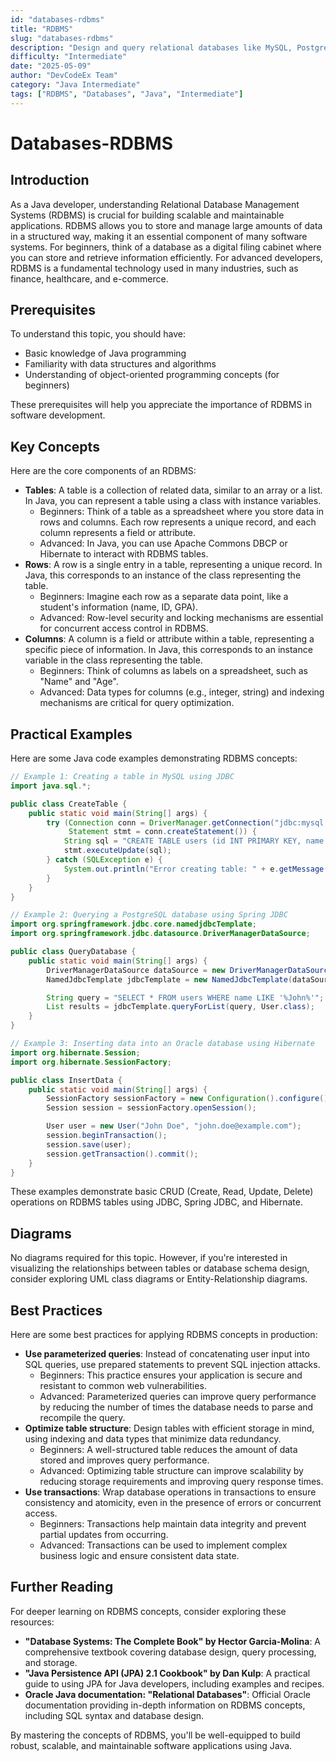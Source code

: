 ```yaml
---
id: "databases-rdbms"
title: "RDBMS"
slug: "databases-rdbms"
description: "Design and query relational databases like MySQL, PostgreSQL, and Oracle."
difficulty: "Intermediate"
date: "2025-05-09"
author: "DevCodeEx Team"
category: "Java Intermediate"
tags: ["RDBMS", "Databases", "Java", "Intermediate"]
---
```


# Databases-RDBMS
## Introduction

As a Java developer, understanding Relational Database Management Systems (RDBMS) is crucial for building scalable and maintainable applications. RDBMS allows you to store and manage large amounts of data in a structured way, making it an essential component of many software systems. For beginners, think of a database as a digital filing cabinet where you can store and retrieve information efficiently. For advanced developers, RDBMS is a fundamental technology used in many industries, such as finance, healthcare, and e-commerce.

## Prerequisites

To understand this topic, you should have:

* Basic knowledge of Java programming
* Familiarity with data structures and algorithms
* Understanding of object-oriented programming concepts (for beginners)

These prerequisites will help you appreciate the importance of RDBMS in software development.

## Key Concepts

Here are the core components of an RDBMS:

* **Tables**: A table is a collection of related data, similar to an array or a list. In Java, you can represent a table using a class with instance variables.
	+ Beginners: Think of a table as a spreadsheet where you store data in rows and columns. Each row represents a unique record, and each column represents a field or attribute.
	+ Advanced: In Java, you can use Apache Commons DBCP or Hibernate to interact with RDBMS tables.
* **Rows**: A row is a single entry in a table, representing a unique record. In Java, this corresponds to an instance of the class representing the table.
	+ Beginners: Imagine each row as a separate data point, like a student's information (name, ID, GPA).
	+ Advanced: Row-level security and locking mechanisms are essential for concurrent access control in RDBMS.
* **Columns**: A column is a field or attribute within a table, representing a specific piece of information. In Java, this corresponds to an instance variable in the class representing the table.
	+ Beginners: Think of columns as labels on a spreadsheet, such as "Name" and "Age".
	+ Advanced: Data types for columns (e.g., integer, string) and indexing mechanisms are critical for query optimization.

## Practical Examples

Here are some Java code examples demonstrating RDBMS concepts:

```java
// Example 1: Creating a table in MySQL using JDBC
import java.sql.*;

public class CreateTable {
    public static void main(String[] args) {
        try (Connection conn = DriverManager.getConnection("jdbc:mysql://localhost:3306/mydb", "username", "password");
             Statement stmt = conn.createStatement()) {
            String sql = "CREATE TABLE users (id INT PRIMARY KEY, name VARCHAR(255), email VARCHAR(255))";
            stmt.executeUpdate(sql);
        } catch (SQLException e) {
            System.out.println("Error creating table: " + e.getMessage());
        }
    }
}
```

```java
// Example 2: Querying a PostgreSQL database using Spring JDBC
import org.springframework.jdbc.core.namedjdbcTemplate;
import org.springframework.jdbc.datasource.DriverManagerDataSource;

public class QueryDatabase {
    public static void main(String[] args) {
        DriverManagerDataSource dataSource = new DriverManagerDataSource("jdbc:postgresql://localhost:5432/mydb", "username", "password");
        NamedJdbcTemplate jdbcTemplate = new NamedJdbcTemplate(dataSource);

        String query = "SELECT * FROM users WHERE name LIKE '%John%'";
        List results = jdbcTemplate.queryForList(query, User.class);
    }
}
```

```java
// Example 3: Inserting data into an Oracle database using Hibernate
import org.hibernate.Session;
import org.hibernate.SessionFactory;

public class InsertData {
    public static void main(String[] args) {
        SessionFactory sessionFactory = new Configuration().configure().buildSessionFactory();
        Session session = sessionFactory.openSession();

        User user = new User("John Doe", "john.doe@example.com");
        session.beginTransaction();
        session.save(user);
        session.getTransaction().commit();
    }
}
```

These examples demonstrate basic CRUD (Create, Read, Update, Delete) operations on RDBMS tables using JDBC, Spring JDBC, and Hibernate.

## Diagrams

No diagrams required for this topic. However, if you're interested in visualizing the relationships between tables or database schema design, consider exploring UML class diagrams or Entity-Relationship diagrams.

## Best Practices

Here are some best practices for applying RDBMS concepts in production:

* **Use parameterized queries**: Instead of concatenating user input into SQL queries, use prepared statements to prevent SQL injection attacks.
	+ Beginners: This practice ensures your application is secure and resistant to common web vulnerabilities.
	+ Advanced: Parameterized queries can improve query performance by reducing the number of times the database needs to parse and recompile the query.
* **Optimize table structure**: Design tables with efficient storage in mind, using indexing and data types that minimize data redundancy.
	+ Beginners: A well-structured table reduces the amount of data stored and improves query performance.
	+ Advanced: Optimizing table structure can improve scalability by reducing storage requirements and improving query response times.
* **Use transactions**: Wrap database operations in transactions to ensure consistency and atomicity, even in the presence of errors or concurrent access.
	+ Beginners: Transactions help maintain data integrity and prevent partial updates from occurring.
	+ Advanced: Transactions can be used to implement complex business logic and ensure consistent data state.

## Further Reading

For deeper learning on RDBMS concepts, consider exploring these resources:

* **"Database Systems: The Complete Book" by Hector Garcia-Molina**: A comprehensive textbook covering database design, query processing, and storage.
* **"Java Persistence API (JPA) 2.1 Cookbook" by Dan Kulp**: A practical guide to using JPA for Java developers, including examples and recipes.
* **Oracle Java documentation: "Relational Databases"**: Official Oracle documentation providing in-depth information on RDBMS concepts, including SQL syntax and database design.

By mastering the concepts of RDBMS, you'll be well-equipped to build robust, scalable, and maintainable software applications using Java.